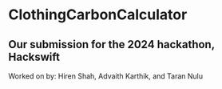 # ClothingCarbonCalculator
## Our submission for the 2024 hackathon, Hackswift
Worked on by: Hiren Shah, Advaith Karthik, and Taran Nulu
